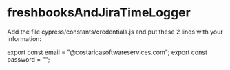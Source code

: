# freshbooksAndJiraTimeLogger

Add the file cypress/constants/credentials.js and put these 2 lines with your information:

export const email = "@costaricasoftwareservices.com";
export const password = "";
